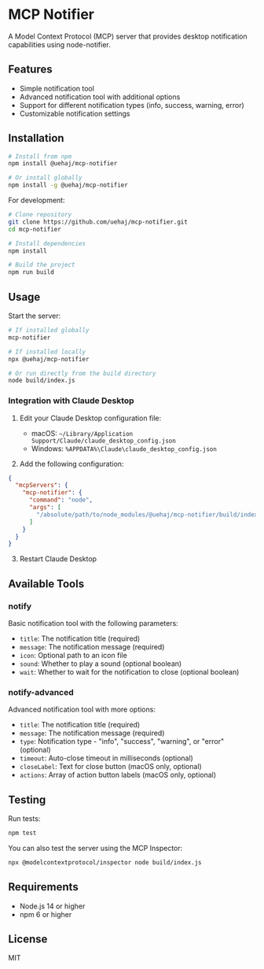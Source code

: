 # MCP Notifier

A Model Context Protocol (MCP) server that provides desktop notification capabilities using node-notifier.

## Features

- Simple notification tool
- Advanced notification tool with additional options
- Support for different notification types (info, success, warning, error)
- Customizable notification settings

## Installation

```bash
# Install from npm
npm install @uehaj/mcp-notifier

# Or install globally
npm install -g @uehaj/mcp-notifier
```

For development:

```bash
# Clone repository
git clone https://github.com/uehaj/mcp-notifier.git
cd mcp-notifier

# Install dependencies
npm install

# Build the project
npm run build
```

## Usage

Start the server:

```bash
# If installed globally
mcp-notifier

# If installed locally
npx @uehaj/mcp-notifier

# Or run directly from the build directory
node build/index.js
```

### Integration with Claude Desktop

1. Edit your Claude Desktop configuration file:
   - macOS: `~/Library/Application Support/Claude/claude_desktop_config.json`
   - Windows: `%APPDATA%\Claude\claude_desktop_config.json`

2. Add the following configuration:

```json
{
  "mcpServers": {
    "mcp-notifier": {
      "command": "node",
      "args": [
        "/absolute/path/to/node_modules/@uehaj/mcp-notifier/build/index.js"
      ]
    }
  }
}
```

3. Restart Claude Desktop

## Available Tools

### notify

Basic notification tool with the following parameters:

- `title`: The notification title (required)
- `message`: The notification message (required)
- `icon`: Optional path to an icon file
- `sound`: Whether to play a sound (optional boolean)
- `wait`: Whether to wait for the notification to close (optional boolean)

### notify-advanced

Advanced notification tool with more options:

- `title`: The notification title (required)
- `message`: The notification message (required)
- `type`: Notification type - "info", "success", "warning", or "error" (optional)
- `timeout`: Auto-close timeout in milliseconds (optional)
- `closeLabel`: Text for close button (macOS only, optional)
- `actions`: Array of action button labels (macOS only, optional)

## Testing

Run tests:

```bash
npm test
```

You can also test the server using the MCP Inspector:

```bash
npx @modelcontextprotocol/inspector node build/index.js
```

## Requirements

- Node.js 14 or higher
- npm 6 or higher

## License

MIT
